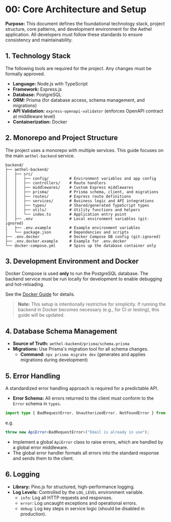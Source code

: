 # 00: Core Architecture and Setup

**Purpose:** This document defines the foundational technology stack, project structure, core patterns, and development environment for the Aethel application. All developers must follow these standards to ensure consistency and maintainability.

## 1. Technology Stack

The following tools are required for the project. Any changes must be formally approved.

- **Language:** Node.js with TypeScript
- **Framework:** Express.js
- **Database:** PostgreSQL
- **ORM:** Prisma (for database access, schema management, and migrations)
- **API Validation:** `express-openapi-validator` (enforces OpenAPI contract at middleware level)
- **Containerization:** Docker

## 2. Monorepo and Project Structure

The project uses a monorepo with multiple services. This guide focuses on the main `aethel-backend` service.

```
backend/
├── aethel-backend/
│   ├── src/
│   │   ├── config/         # Environment variables and app config
│   │   ├── controllers/    # Route handlers
│   │   ├── middlewares/    # Custom Express middlewares
│   │   ├── prisma/         # Prisma schema, client, and migrations
│   │   ├── routes/         # Express route definitions
│   │   ├── services/       # Business logic and API integrations
│   │   ├── types/          # Shared/generated TypeScript types
│   │   ├── utils/          # Utility functions and helpers
│   │   └── index.ts        # Application entry point
│   ├── .env                # Local environment variables (git-ignored)
│   ├── .env.example        # Example environment variables
│   └── package.json        # Dependencies and scripts
├── .env.docker             # Docker Compose DB config (git-ignored)
├── .env.docker.example     # Example for .env.docker
└── docker-compose.yml      # Spins up the database container only
```

## 3. Development Environment and Docker

Docker Compose is used **only** to run the PostgreSQL database. The backend service must be run locally for development to enable debugging and hot-reloading.

See the [Docker Guide](../../backend/docker-guide.md) for details.

> **Note:** This setup is intentionally restrictive for simplicity. If running the backend in Docker becomes necessary (e.g., for CI or testing), this guide will be updated.

## 4. Database Schema Management

- **Source of Truth:** `aethel-backend/prisma/schema.prisma`
- **Migrations:** Use Prisma's migration tool for all schema changes.
  - **Command:** `npx prisma migrate dev` (generates and applies migrations during development)

## 5. Error Handling

A standardized error handling approach is required for a predictable API.

- **Error Schema:** All errors returned to the client must conform to the `Error` schema in `types`.

```ts
import type { BadRequestError, UnauthorizedError, NotFoundError } from "@/types";
```

e.g.

```ts
throw new ApiError<BadRequestError>("Email is already in use");
```

- Implement a global `ApiError` class to raise errors, which are handled by a global error middleware.
- The global error handler formats all errors into the standard response and sends them to the client.

## 6. Logging

- **Library:** Pino.js for structured, high-performance logging.
- **Log Levels:** Controlled by the `LOG_LEVEL` environment variable.
  - `info`: Log all HTTP requests and responses.
  - `error`: Log uncaught exceptions and operational errors.
  - `debug`: Log key steps in service logic (should be disabled in production).
